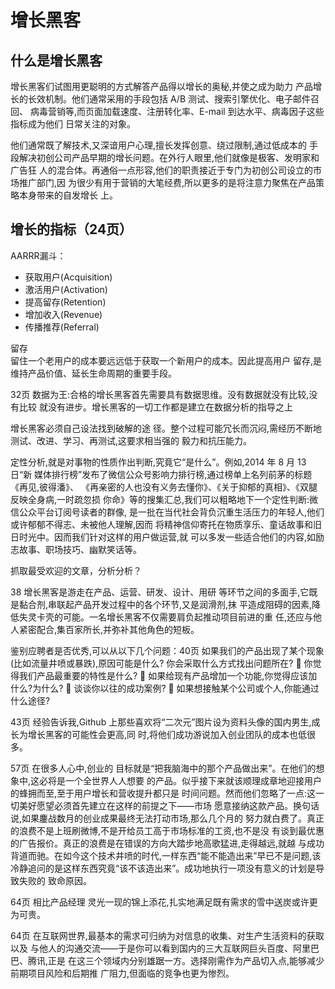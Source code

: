 # 增长黑客
## 什么是增长黑客
增长黑客们试图用更聪明的方式解答产品得以增长的奥秘,并使之成为助力 产品增长的长效机制。他们通常采用的手段包括 A/B 测试、搜索引擎优化、电子邮件召回、 病毒营销等,而页面加载速度、注册转化率、E-mail 到达水平、病毒因子这些指标成为他们 日常关注的对象。

他们通常既了解技术,又深谙用户心理,擅长发挥创意、绕过限制,通过低成本的
手段解决初创公司产品早期的增长问题。在外行人眼里,他们就像是极客、发明家和广告狂
人的混合体。再通俗一点形容,他们的职责接近于专门为初创公司设立的市场推广部门,因
为很少有用于营销的大笔经费,所以更多的是将注意力聚焦在产品策略本身带来的自发增长
上。

## 增长的指标（24页）
AARRR漏斗：  
* 获取用户(Acquisition)
* 激活用户(Activation)
* 提高留存(Retention)
* 增加收入(Revenue)
* 传播推荐(Referral)

留存  
留住一个老用户的成本要远远低于获取一个新用户的成本。因此提高用户 留存,是维持产品价值、延长生命周期的重要手段。


32页
数据为王:合格的增长黑客首先需要具有数据思维。没有数据就没有比较,没有比较
就没有进步。增长黑客的一切工作都是建立在数据分析的指导之上

增长黑客必须自己设法找到破解的途 径。整个过程可能冗长而沉闷,需经历不断地测试、改进、学习、再测试,这要求相当强的 毅力和抗压能力。


定性分析,就是对事物的性质作出判断,究竟它“是什么”。例如,2014 年 8 月 13 日“新 媒体排行榜”发布了微信公众号影响力排行榜,通过榜单上名列前茅的标题《再见,彼得潘》、 《再亲密的人也没有义务去懂你》、《关于抑郁的真相》、《双腿反映全身病,一时疏忽损 你命》等的搜集汇总,我们可以粗略地下一个定性判断:微信公众平台订阅号读者的群像, 是一批在当代社会背负沉重生活压力的年轻人,他们或许郁郁不得志、未被他人理解,因而 将精神信仰寄托在物质享乐、童话故事和旧日时光中。因而我们针对这样的用户做运营,就 可以多发一些适合他们的内容,如励志故事、职场技巧、幽默笑话等。

抓取最受欢迎的文章，分析分析？

38
增长黑客是游走在产品、运营、研发、设计、用研
等环节之间的多面手,它既是黏合剂,串联起产品开发过程中的各个环节,又是润滑剂,抹
平造成阻碍的因素,降低失灵卡壳的可能。一名增长黑客不仅需要肩负起推动项目前进的重
任,还应与他人紧密配合,集百家所长,并弥补其他角色的短板。

鉴别应聘者是否优秀,可以从以下几个问题：40页
如果我们的产品出现了某个现象(比如流量井喷或暴跌),原因可能是什么? 你会采取什么方式找出问题所在?
 你觉得我们产品最重要的特性是什么?
 如果给现有产品增加一个功能,你觉得应该加什么?为什么?  谈谈你以往的成功案例?
 如果想接触某个公司或个人,你能通过什么途径?

43页
经验告诉我,Github 上那些喜欢将“二次元”图片设为资料头像的国内男生,成长为增长黑客的可能性会更高,同 时,将他们成功游说加入创业团队的成本也低很多。

57页
在很多人心中,创业的 目标就是“把我脑海中的那个产品做出来”。在他们的想象中,这必将是一个全世界人人想要 的产品。似乎接下来就该顺理成章地迎接用户的蜂拥而至,至于用户增长和营收提升都只是 时间问题。然而他们忽略了一点:这一切美好愿望必须首先建立在这样的前提之下——市场 愿意接纳这款产品。换句话说,如果鏖战数月的创业成果最终无法打动市场,那么几个月的 努力就白费了。真正的浪费不是上班刷微博,不是开给员工高于市场标准的工资,也不是没 有谈到最优惠的广告报价。真正的浪费是在错误的方向大踏步地高歌猛进,走得越远,就越 与成功背道而驰。在如今这个技术井喷的时代,一样东西“能不能造出来”早已不是问题,该 冷静追问的是这样东西究竟“该不该造出来”。成功地执行一项没有意义的计划是导致失败的 致命原因。

64页
相比产品经理
灵光一现的锦上添花,扎实地满足既有需求的雪中送炭或许更为可贵。

64页
在互联网世界,最基本的需求可归纳为对信息的收集、对生产生活资料的获取以及 与他人的沟通交流——于是你可以看到国内的三大互联网巨头百度、阿里巴巴、腾讯,正是 在这三个领域内分别雄踞一方。选择刚需作为产品切入点,能够减少前期项目风险和后期推 广阻力,但面临的竞争也更为惨烈。